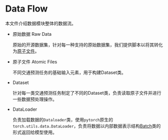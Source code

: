 # Data Flow

本文件介绍数据模块整体的数据流。

- 原始数据 Raw Data

  原始的开源数据集，针对每一种支持的原始数据集，我们提供脚本以将其转化为[原子文件](./atomic_files.md)。

- 原子文件 Atomic Files

  不同交通预测任务的基础输入元素，用于构建Dataset类。

- Dataset

  针对每一类交通预测任务制定了不同的Dataset类，负责读取原子文件并进行一些数据预处理操作。

- DataLoader

  负责加载数据的`Dataloader`类，使用`pytorch`原生的`torch.utils.data.DataLoader`，负责将数据以内部数据表示结构[Batch](./batch.md)类的形式返回给模型使用。

